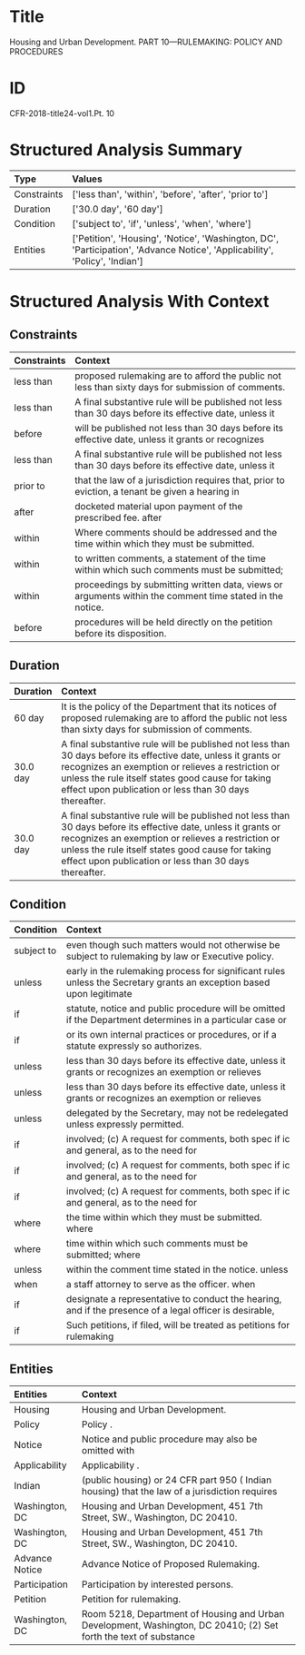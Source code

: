 # Title

 Housing and Urban Development. PART 10—RULEMAKING: POLICY AND PROCEDURES


# ID

 CFR-2018-title24-vol1.Pt. 10


# Structured Analysis Summary

| Type        | Values                                                                                                                      |
|:------------|:----------------------------------------------------------------------------------------------------------------------------|
| Constraints | ['less than', 'within', 'before', 'after', 'prior to']                                                                      |
| Duration    | ['30.0 day', '60 day']                                                                                                      |
| Condition   | ['subject to', 'if', 'unless', 'when', 'where']                                                                             |
| Entities    | ['Petition', 'Housing', 'Notice', 'Washington, DC', 'Participation', 'Advance Notice', 'Applicability', 'Policy', 'Indian'] |


# Structured Analysis With Context

 


## Constraints

| Constraints   | Context                                                                                                   |
|:--------------|:----------------------------------------------------------------------------------------------------------|
| less than     | proposed rulemaking are to afford the public not less than  sixty days for submission of comments.        |
| less than     | A final substantive rule will be published not  less than 30 days before its effective date, unless it    |
| before        | will be published not less than 30 days before its effective date, unless it grants or recognizes         |
| less than     | A final substantive rule will be published not  less than 30 days before its effective date, unless it    |
| prior to      | that the law of a jurisdiction requires that, prior to eviction, a tenant be given a hearing in           |
| after         | docketed material upon payment of the prescribed fee. after                                               |
| within        | Where comments should be addressed and the time within  which they must be submitted.                     |
| within        | to written comments, a statement of the time within  which such comments must be submitted;               |
| within        | proceedings by submitting written data, views or arguments within  the comment time stated in the notice. |
| before        | procedures will be held directly on the petition before  its disposition.                                 |


## Duration

| Duration   | Context                                                                                                                                                                                                                                                                           |
|:-----------|:----------------------------------------------------------------------------------------------------------------------------------------------------------------------------------------------------------------------------------------------------------------------------------|
| 60 day     | It is the policy of the Department that its notices of proposed rulemaking are to afford the public not less than sixty days for submission of comments.                                                                                                                          |
| 30.0 day   | A final substantive rule will be published not less than 30 days before its effective date, unless it grants or recognizes an exemption or relieves a restriction or unless the rule itself states good cause for taking effect upon publication or less than 30 days thereafter. |
| 30.0 day   | A final substantive rule will be published not less than 30 days before its effective date, unless it grants or recognizes an exemption or relieves a restriction or unless the rule itself states good cause for taking effect upon publication or less than 30 days thereafter. |


## Condition

| Condition   | Context                                                                                                              |
|:------------|:---------------------------------------------------------------------------------------------------------------------|
| subject to  | even though such matters would not otherwise be subject to  rulemaking by law or Executive policy.                   |
| unless      | early in the rulemaking process for significant rules unless the Secretary grants an exception based upon legitimate |
| if          | statute, notice and public procedure will be omitted if the Department determines in a particular case or            |
| if          | or its own internal practices or procedures, or if  a statute expressly so authorizes.                               |
| unless      | less than 30 days before its effective date, unless it grants or recognizes an exemption or relieves                 |
| unless      | less than 30 days before its effective date, unless it grants or recognizes an exemption or relieves                 |
| unless      | delegated by the Secretary, may not be redelegated unless  expressly permitted.                                      |
| if          | involved; (c) A request for comments, both spec if ic and general, as to the need for                                |
| if          | involved; (c) A request for comments, both spec if ic and general, as to the need for                                |
| if          | involved; (c) A request for comments, both spec if ic and general, as to the need for                                |
| where       | the time within which they must be submitted. where                                                                  |
| where       | time within which such comments must be submitted; where                                                             |
| unless      | within the comment time stated in the notice. unless                                                                 |
| when        | a staff attorney to serve as the officer. when                                                                       |
| if          | designate a representative to conduct the hearing, and if the presence of a legal officer is desirable,              |
| if          | Such petitions,  if filed, will be treated as petitions for rulemaking                                               |


## Entities

| Entities       | Context                                                                                                           |
|:---------------|:------------------------------------------------------------------------------------------------------------------|
| Housing        | Housing  and Urban Development.                                                                                   |
| Policy         | Policy .                                                                                                          |
| Notice         | Notice and public procedure may also be omitted with                                                              |
| Applicability  | Applicability .                                                                                                   |
| Indian         | (public housing) or 24 CFR part 950 ( Indian housing) that the law of a jurisdiction requires                     |
| Washington, DC | Housing and Urban Development, 451 7th Street, SW., Washington, DC  20410.                                        |
| Washington, DC | Housing and Urban Development, 451 7th Street, SW., Washington, DC  20410.                                        |
| Advance Notice | Advance Notice  of Proposed Rulemaking.                                                                           |
| Participation  | Participation  by interested persons.                                                                             |
| Petition       | Petition  for rulemaking.                                                                                         |
| Washington, DC | Room 5218, Department of Housing and Urban Development, Washington, DC 20410; (2) Set forth the text of substance |


